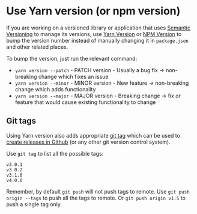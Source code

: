 # Use Yarn version (or npm version)

If you are working on a versioned library or application that uses [Semantic Versioning](https://semver.org/) to manage its versions, use [Yarn Version](https://yarnpkg.com/en/docs/cli/version) or [NPM Version](https://docs.npmjs.com/cli/version) to bump the version number instead of manually changing it in `package.json` and other related places.

To bump the version, just run the relevant command:

- `yarn version --patch` - PATCH version - Usually a bug fix -> non-breaking change which fixes an issue
- `yarn version --minor` - MINOR version - New feature -> non-breaking change which adds functionality
- `yarn version --major` - MAJOR version - Breaking change -> fix or feature that would cause existing functionality to change

## Git tags

Using Yarn version also adds appropriate [git tag](https://www.atlassian.com/git/tutorials/inspecting-a-repository/git-tag) which can be used to [create releases in Github](https://help.github.com/en/articles/creating-releases) (or any other git version control system).

Use `git tag` to list all the possible tags:

```
v3.0.1
v3.0.2
v3.1.0
v4.0.0
```

Remember, by default `git push` will not push tags to remote. Use `git push origin --tags` to push all the tags to remote. Or `git push origin v1.5` to push a single tag only.
